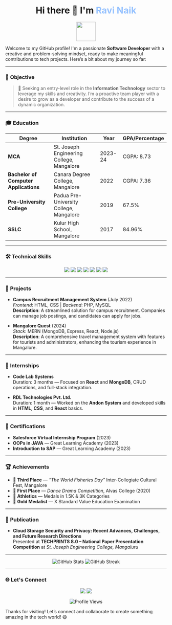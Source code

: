 <h1 align="center">Hi there 👋 I'm <span style="color:#96c2ff;">Ravi Naik</span></h1>

<p align="center">
  <img src="https://media.giphy.com/media/836HiJc7pgzy8iNXCn/giphy.gif" width="60"> 
</p>

Welcome to my GitHub profile! I'm a passionate **Software Developer** with a creative and problem-solving mindset, ready to make meaningful contributions to tech projects. Here’s a bit about my journey so far:

---

### 🌌 **Objective**
> 🎯 Seeking an entry-level role in the **Information Technology** sector to leverage my skills and creativity. I’m a proactive team player with a desire to grow as a developer and contribute to the success of a dynamic organization.

---

### 🎓 **Education**
| Degree                         | Institution                             | Year       | GPA/Percentage |
|--------------------------------|-----------------------------------------|------------|----------------|
| **MCA**                        | St. Joseph Engineering College, Mangalore | 2023-24    | CGPA: 8.73     |
| **Bachelor of Computer Applications** | Canara Degree College, Mangalore   | 2022       | CGPA: 7.36     |
| **Pre-University College**     | Padua Pre-University College, Mangalore | 2019       | 67.5%          |
| **SSLC**                       | Kulur High School, Mangalore            | 2017       | 84.96%         |

---

### 🛠️ **Technical Skills**
<p align="center">
  <img src="https://img.shields.io/badge/-C-00599C?style=for-the-badge&logo=c&logoColor=white" />
  <img src="https://img.shields.io/badge/-C++-00599C?style=for-the-badge&logo=c%2B%2B&logoColor=white" />
  <img src="https://img.shields.io/badge/-HTML5-E34F26?style=for-the-badge&logo=html5&logoColor=white" />
  <img src="https://img.shields.io/badge/-CSS3-1572B6?style=for-the-badge&logo=css3&logoColor=white" />
  <img src="https://img.shields.io/badge/-SQL-4479A1?style=for-the-badge&logo=sql&logoColor=white" />
  <img src="https://img.shields.io/badge/-Java-007396?style=for-the-badge&logo=java&logoColor=white" />
  <img src="https://img.shields.io/badge/-Power%20BI-F2C811?style=for-the-badge&logo=power-bi&logoColor=black" />
</p>

---

### 🚀 **Projects**
- **Campus Recruitment Management System** (July 2022)  
  *Frontend*: HTML, CSS | *Backend*: PHP, MySQL  
  **Description**: A streamlined solution for campus recruitment. Companies can manage job postings, and candidates can apply for jobs.

- **Mangalore Quest** (2024)  
  *Stack*: MERN (MongoDB, Express, React, Node.js)  
  **Description**: A comprehensive travel management system with features for tourists and administrators, enhancing the tourism experience in Mangalore.

---

### 💼 **Internships**
- **Code Lab Systems**  
  Duration: 3 months — Focused on **React** and **MongoDB**, CRUD operations, and full-stack integration.

- **RDL Technologies Pvt. Ltd.**  
  Duration: 1 month — Worked on the **Andon System** and developed skills in **HTML**, **CSS**, and **React** basics.

---

### 📜 **Certifications**
- **Salesforce Virtual Internship Program** (2023)
- **OOPs in JAVA** — Great Learning Academy (2023)
- **Introduction to SAP** — Great Learning Academy (2023)

---

### 🏆 **Achievements**
- 🥉 **Third Place** — *“The World Fisheries Day”* Inter-Collegiate Cultural Fest, Mangalore
- 🥇 **First Place** — *Dance Drama Competition*, Alvas College (2020)
- 🏃 **Athletics** — Medals in 1.5K & 3K Categories
- 🏅 **Gold Medalist** — X Standard Value Education Examination

---

### 📝 **Publication**
- **Cloud Storage Security and Privacy: Recent Advances, Challenges, and Future Research Directions**  
  Presented at **TECHPRINTS 8.0 – National Paper Presentation Competition** at *St. Joseph Engineering College, Mangaluru*

---

<p align="center">
  <img src="https://github-readme-stats.vercel.app/api?username=Ravinaik18&show_icons=true&theme=dark" alt="GitHub Stats" />
  <img src="https://github-readme-streak-stats.herokuapp.com/?user=Ravinaik18&theme=dark" alt="GitHub Streak" />
</p>

---

### 🌐 **Let's Connect**
<p align="center">
  <a href="mailto:lmravinaik18@gmail.com"><img src="https://img.shields.io/badge/-Email-D14836?style=for-the-badge&logo=gmail&logoColor=white"/></a>
  <a href="https://www.linkedin.com/in/ravi-naik-6a02921a1"><img src="https://img.shields.io/badge/-LinkedIn-0077B5?style=for-the-badge&logo=linkedin&logoColor=white"/></a>
</p>

<p align="center">
  <img src="https://komarev.com/ghpvc/?username=Ravinaik18&style=for-the-badge&color=grey" alt="Profile Views" />
</p>

Thanks for visiting! Let’s connect and collaborate to create something amazing in the tech world! 😄
